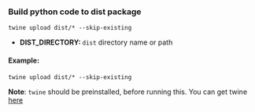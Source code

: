 ### Build python code to dist package

`twine upload dist/* --skip-existing`

- <b>DIST_DIRECTORY: </b> `dist` directory name or path

#### Example:

`twine upload dist/* --skip-existing`

**Note**: `twine` should be preinstalled, before running this. You can get twine [here](https://pypi.org/project/twine/)

